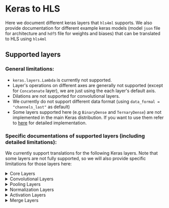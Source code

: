 # Keras to HLS

Here we document different keras layers that `hls4ml` supports. We also provide documentation for different example keras models (model `json` file for architecture and `hdf5` file for weights and biases) that can be translated to HLS using `hls4ml` 

## Supported layers

### General limitations:

- `keras.layers.Lambda` is currently not supported.
- Layer's operations on different axes are generally not supported (except for `Concatenate` layer), we are just using the each layer's default axis. 
- Dilations are not supported for convolutional layers.
- We currently do not support different data format (using `data_formal = "channels_last"` as default)
- Some layers supported here (e.g `BinaryDense` and `TernaryDense`) are not implemented in the main Keras distribution. If you want to use them refer to [here](https://github.com/hls-fpga-machine-learning/keras-training/tree/master/layers) for detailed implementation. 

### Specific documentations of supported layers (including detailed limitations):

We currently support translations for the following Keras layers. Note that some layers are not fully supported, so we will also provide specific limitations for those layers here:

<details>
<summary>Core Layers</summary>
<p>

- `InputLayer`
- `Dropout`
- `Flatten`
- `Dense`:

	- `use_bias = False` is not supported.
  
- `BinaryDense`:

	- not implemented in the main Keras distribution, refer to [here](https://github.com/hls-fpga-machine-learning/keras-training/tree/master/layers) for more details. 
	
- `TernaryDense`:

	- not implemented in the main Keras distribution, refer to [here](https://github.com/hls-fpga-machine-learning/keras-training/tree/master/layers) for more details. 
	
</p>
</details>

<details>
<summary>Convolutional Layers</summary>
<p>

- `Conv1D`:

  - `use_bias = False` is not supported.
  - Dilations are not supported for convolutional layers
  
- `Conv2D`:

  - `use_bias = False` is not supported.
  - Dilations are not supported for convolutional layers
  
</p>
</details>

<details>
<summary>Pooling Layers</summary>
<p>

- `MaxPooling1D`
- `MaxPooling2D`
- `AveragePooling1D`
- `AveragePooling2D`
</p>
</details>

<details>
<summary>Normalization Layers</summary>

- `BatchNormalization`:

  - `scale = False` is currently not supported
  - `center = True` (add offset to normalized tensor) is not supported
  - Operations on different axes is not supported (always use Keras's default `axis = -1`)

</p>
</details>

<details>
<summary>Activation Layers</summary>
</p>

- `Activation`
- `LeakyReLU`
- `ThresholdedReLU`
- `ELU`
- `PReLU`
</p>
</details>

<details>
<summary>Merge Layers</summary>
</p>

- `Add`
- `Subtract`
- `Multiply`
- `Average`
- `Maximum`
- `Minimum`
- `Concatenate`: 

  - Concatenation is supported up to 3D. 

</p>
</details>
